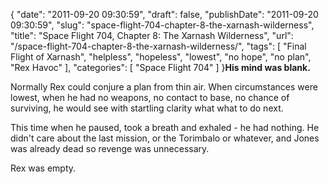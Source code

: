 {
    "date": "2011-09-20 09:30:59",
    "draft": false,
    "publishDate": "2011-09-20 09:30:59",
    "slug": "space-flight-704-chapter-8-the-xarnash-wilderness",
    "title": "Space Flight 704, Chapter 8: The Xarnash Wilderness",
    "url": "\/space-flight-704-chapter-8-the-xarnash-wilderness\/",
    "tags": [
        "Final Flight of Xarnash",
        "helpless",
        "hopeless",
        "lowest",
        "no hope",
        "no plan",
        "Rex Havoc"
    ],
    "categories": [
        "Space Flight 704"
    ]
}**His mind was blank.**

Normally Rex could conjure a plan from thin air. When circumstances were
lowest, when he had no weapons, no contact to base, no chance of
surviving, he would see with startling clarity what what to do next.

This time when he paused, took a breath and exhaled - he had nothing. He
didn't care about the last mission, or the Torimbalo or whatever, and
Jones was already dead so revenge was unnecessary.

Rex was empty.